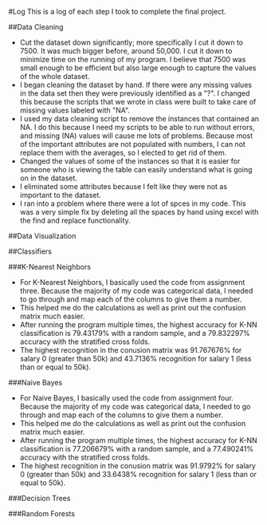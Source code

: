 #Log
This is a log of each step I took to complete the final project.

##Data Cleaning
 - Cut the dataset down significantly; more specifically I cut it down to 7500.
   It was much bigger before, around 50,000. I cut it down to minimize time on
   the running of my program.  I believe that 7500 was small enough to be
   efficient but also large enough to capture the values of the whole dataset.
 - I began cleaning the dataset by hand. If there were any missing values
   in the data set then they were previously identified as a "?". I changed
   this because the scripts that we wrote in class were built to take care
   of missing values labeled with "NA".
 - I used my data cleaning script to remove the instances that contained an NA.
   I do this because I need my scripts to be able to run without errors, and
   missing (NA) values will cause me lots of problems.  Because most of the 
   important attributes are not populated with numbers, I can not replace them
   with the averages, so I elected to get rid of them.
 - Changed the values of some of the instances so that it is easier for someone
   who is viewing the table can easily understand what is going on in the
   dataset.
 - I eliminated some attributes because I felt like they were not as important
   to the dataset.
 - I ran into a problem where there were a lot of spces in my code.  This was
   a very simple fix by deleting all the spaces by hand using excel with the
   find and replace functionality.

##Data Visualization


##Classifiers


###K-Nearest Neighbors
 - For K-Nearest Neighbors, I basically used the code from assignment three.
   Because the majority of my code was categorical data, I needed to go through
   and map each of the columns to give them a number.
 - This helped me do the calculations as well as print out the confusion matrix
   much easier.
 - After running the program multiple times, the highest accuracy for K-NN 
   classification is 79.43179% with a random sample, and a 79.832297% accuracy
   with the stratified cross folds.
 - The highest recognition in the conusion matrix was 91.767676% for salary 
   0 (greater than 50k) and 43.7136% recognition for salary 1 (less than 
   or equal to 50k).


###Naive Bayes
 - For Naive Bayes, I basically used the code from assignment four.
   Because the majority of my code was categorical data, I needed to go through
   and map each of the columns to give them a number.
 - This helped me do the calculations as well as print out the confusion matrix
   much easier.
 - After running the program multiple times, the highest accuracy for K-NN 
   classification is 77.206679% with a random sample, and a 77.490241% accuracy
   with the stratified cross folds.
 - The highest recognition in the conusion matrix was 91.9792% for salary 
   0 (greater than 50k) and 33.6438% recognition for salary 1 (less than
   or equal to 50k).


###Decision Trees


###Random Forests
